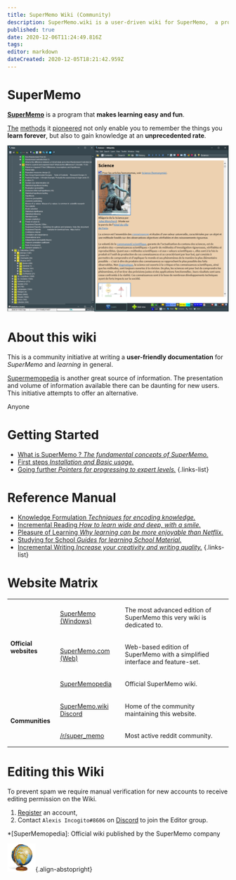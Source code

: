 ```yaml
---
title: SuperMemo Wiki (Community)
description: SuperMemo.wiki is a user-driven wiki for SuperMemo,  a program that makes learning easy and fun.
published: true
date: 2020-12-06T11:24:49.816Z
tags: 
editor: markdown
dateCreated: 2020-12-05T18:21:42.959Z
---
```


# SuperMemo

[**SuperMemo**](https://super-memo.com/supermemo18.html) is a program that **makes learning easy and fun**.

[The](https://supermemo.guru/wiki/Spaced_repetition) [methods](https://supermemo.guru/wiki/Incremental_reading) it [pioneered](https://supermemo.guru/wiki/History_of_spaced_repetition) not only enable you to remember the things you **learn forever**, but also to gain knowledge at an **unprecedented rate**.

[![SuperMemo 18](/screenshots/screenshot-sm18-001.png)](/screenshots/screenshot-sm18-001.png)

# About this wiki

This is a community initiative at writing a **user-friendly documentation** for *SuperMemo* and *learning* in general.

[Supermemopedia](https://supermemopedia.com/) is another great source of information. The presentation and volume of information available there can be daunting for new users. This initiative attempts to offer an alternative.

Anyone 

# Getting Started

- [What is SuperMemo ? *The fundamental concepts of SuperMemo.*](/getting-started)
- [First steps *Installation and Basic usage.*](/getting-started/first-steps)
- [Going further *Pointers for progressing to expert levels.*](/getting-started/going-further)
{.links-list}

# Reference Manual

- [Knowledge Formulation *Techniques for encoding knowledge.*](/reference-manual)
- [Incremental Reading *How to learn wide and deep, with a smile.*](/reference-manual)
- [Pleasure of Learning *Why learning can be more enjoyable than Netflix.*](/reference-manual)
- [Studying for School *Guides for learning School Material.*](/reference-manual)
- [Incremental Writing *Increase your creativity and writing quality.*](/reference-manual)
{.links-list}

# Website Matrix

<table>
  <tbody>
    <tr>
      <td rowspan="3">
        <p>
          <strong>Official websites</strong>
        </p>
      </td>
      <td>
        <p>
          <a href="https://super-memo.com/">SuperMemo (Windows)</a>
        </p>
      </td>
      <td>
        <p>The most advanced edition of SuperMemo this very wiki is dedicated to.</p>
      </td>
    </tr>
    <tr>
      <td>
        <p>
          <a href="http://supermemo.com/">SuperMemo.com (Web)</a>
        </p>
      </td>
      <td>
        <p>Web-based edition of SuperMemo with a simplified interface and feature-set.</p>
      </td>
    </tr>
    <tr>
      <td>
        <p>
          <a href="http://supermemopedia.com/">SuperMemopedia</a>
        </p>
      </td>
      <td>
        <p>Official SuperMemo wiki.</p>
      </td>
    </tr>
    <tr>
      <td rowspan="2">
        <p>
          <strong>Communities</strong>
        </p>
      </td>
      <td>
        <p>
          <a href="https://discord.gg/vUQhqCT">SuperMemo.wiki Discord</a>
        </p>
      </td>
      <td>
        <p>Home of the community maintaining this website.</p>
      </td>
    </tr>
    <tr>
      <td>
        <p>
          <a href="https://www.reddit.com/r/super_memo/">/r/super_memo</a>
        </p>
      </td>
      <td>
        <p>Most active reddit community.</p>
      </td>
    </tr>
  </tbody>
</table>

# Editing this Wiki

To prevent spam we require manual verification for new accounts to receive editing permission on the Wiki.

1. [Register](//supermemo.wiki/login) an account,
2. Contact `Alexis Incogito#8606` on [Discord](https://discord.gg/vUQhqCT) to join the Editor group.

*[SuperMemopedia]: Official wiki published by the SuperMemo company

![SuperMemo.wiki](/supermemo-64.png){.align-abstopright}